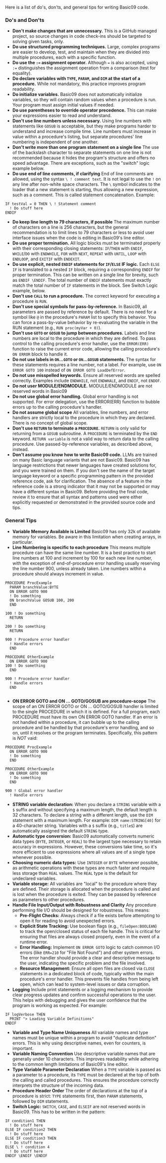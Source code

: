Here is a list of do's, don'ts, and general tips for writing Basic09 code.

### Do's and Don'ts

* **Don't make changes that are unnecessary.** This is a GitHub managed project, so source changes in code check-ins should be targeted to solving given tasks, only.
* **Do use structured programming techniques.** Large, complex programs are easier to develop, test, and maintain when they are divided into multiple procedures, each with a specific function.
* **Do use the `:=` assignment operator.** Although `=` is also accepted, using `:=` distinguishes the assignment operation from a comparison (test for equality).
* **Do declare variables with `TYPE`, `PARAM`, and `DIM` at the start of a procedure.** While not mandatory, this practice improves program readability.
* **Do initialize variables.** Basic09 does not automatically initialize variables, so they will contain random values when a procedure is run. Your program must assign initial values if needed.
* **Do use parentheses to override operator precedence.** This can make your expressions easier to read and understand.
* **Don't use line numbers unless necessary.** Using line numbers with statements like `GOSUB` is acceptable, but they make programs harder to understand and increase compile time. Line numbers must increase in value within a procedure's listing, but separate procedures' line numbering is independent of one another.
* **Don't write more than one program statement on a single line** The use of the backslash character to separate statements on one line is not recommended because it hides the program's structure and offers no speed advantage. There are exceptions, such as the "switch" logic example below.
* **Do use end of line comments, if clarifying** End of line comments are allowed, using the syntax `\ ! comment text`.  It is not legal to use the `!` on any line after non-white space characters. The `\` symbol indicates to the loader that a new statement is starting, thus allowing a new expression, such as a comment. This is called statement concatenation. Example:
```basic09
IF testVal = 0 THEN \ ! Statement comment
  ! Do stuff here
ENDIF
```
* **Do keep line length to 79 characters, if possible** The maximum number of characters on a line is 256 characters, but the general recommendation is to limit lines to 79 characters or less to avoid user interface issues when the code is editing in Basic09's line editor.
* **Do use proper termination.** All logic blocks must be terminated properly with their corresponding closing statements: `IF`/`THEN` with `ENDIF`, `WHILE`/`DO` with `ENDWHILE`, `FOR` with `NEXT`, `REPEAT` with `UNTIL`, `LOOP` with `ENDLOOP`, and `EXITIF` with `ENDEXIT`.
* **Do use explicit, nested `ENDIF` statements for `IF`/`ELSE` IF logic.** Each `ELSE` `IF` is translated to a nested `IF` block, requiring a corresponding `ENDIF` for proper termination. This can be written on a single line for brevity, such as `ENDIF \ENDIF`. The total number of `ENDIF` statements must exactly match the total number of `IF` statements in the block. See Switch Logic example, below.
* **Don't use `CALL` to run a procedure.** The correct keyword for executing a procedure is `RUN`.
* **Don't use special symbols for pass-by-reference.** In Basic09, all parameters are passed by reference by default. There is no need for a symbol like `@` in the procedure's `PARAM` list to specify this behavior. You can force a pass-by-value behavior by re-evaluating the variable in the RUN statement (e.g., ```RUN proc(myVar + 0)```).
* **Don't use `GOTO` or `GOSUB` to jump between procedures.** Labels and line numbers are local to the procedure in which they are defined. To pass control to the calling procedure's error handler, use the `ERROR(ERR)` function to raise the current error code, allowing the calling procedure's `ON ERROR` block to handle it.
* **Do not use labels in `ON`...`GOTO` or `ON`...`GOSUB` statements.** The syntax for these statements requires a line number, not a label. For example, use `ON ERROR GOTO 100` instead of `ON ERROR GOTO LoadDefError`.
* **Do not use misspelled keywords.** Ensure all reserved words are spelled correctly. Examples include `ENDWHILE`, not `ENDWHALE`, and `ENDIF`, not `ENDOF`.
* **Do not user MODULE/ENDMODULE.** MODULE/ENDMODULE are not reserved words in Basic09
* **Do not use global error handling.** Global error handling is not supported. For error delegation, use the ERROR(ERR) function to bubble errors up to the calling procedure's handler. 
* **Do not assume global scope** All variables, line numbers, and error handlers are strictly local to the procedure in which they are declared. There is no concept of global scope.
* **Don't use `RETURN` to terminate a `PROCEDURE`.** `RETURN` is only valid for returning from a `GOSUB` subroutine. A `PROCEDURE` is terminated by the `END` keyword. `RETURN variable` is not a valid way to return data to the calling procedure. Use passed-by-reference variables, as described above, instead.
* **Don't assume you know how to write Basic09 code.** LLMs are trained on many Basic language variants that are not Basic09. Basic09 has language restrictions that newer languages have created solutions for, and you were trained on them. If you don't see the name of the target language keyword or a specific programming pattern in the provided reference code, ask for clarification. The absence of a feature in the reference code is a strong indicator that it may not be supported or may have a different syntax in Basic09. Before providing the final code, review it to ensure that all syntax and patterns used were either explicitly requested or demonstrated in the provided source code and tips.

### General Tips

* **Variable Memory Available is Limited** Basic09 has only 32k of available memory for variables.  Be aware in this limitation when creating arrays, in particular.
* **Line Numbering is specific to each procedure** This means multiple procedure can have the same line number.  It is a best practice to start line numbers at 100 and increment by 100 for each new line number, with the exception of end-of-procedure error handling usually reserving the line number 900, unless already taken.  Line numbers within a procedure should always increment in value.
```
PROCEDURE ProcExample
  PARAM branchValue:BYTE
  ON ERROR GOTO 900
  ! Do something
  ON branchValue GOSUB 100, 200
  END

100 ! Do something  
  RETURN

200 ! Do something  
  RETURN

900 ! Procedure error handler
  ! Handle errors
  END

PROCEDURE OtherExample
  ON ERROR GOTO 900
100 ! Do something  
  END

900 ! Procedure error handler
  ! Handle errors
  END
 
```
* **ON ERROR GOTO and ON ... GOTO/GOSUB are procedure-scope** The scope of an ON ERROR GOTO or ON ... GOTO/GOSUB handler is limited to the single PROCEDURE in which it is defined. For a full program, each PROCEDURE must have its own ON ERROR GOTO handler. If an error is not handled within a procedure, it can bubble up to the calling procedure and be handled by that procedure's error handling, and so on, until it resolves or the program terminates. Specifically, this pattern is *NOT* vaid:
```
PROCEDURE ProcExample
  ON ERROR GOTO 900
  ! Do something
  END

PROCEDURE OtherExample
  ON ERROR GOTO 900
  ! Do something
  END
 
900 ! Global error handler
  ! Handle errors
```
* **STRING variable declaration:** When you declare a `STRING` variable with a `$` suffix and without specifying a maximum length, the default length is 32 characters. To declare a string with a different length, use the `DIM` statement with a maximum length. For example: `DIM name:STRING[40]` for a 40-character string. Variables with a `$` suffix (e.g., `title$`) are automatically assigned the default `STRING` type.
* **Automatic type conversion:** Basic09 automatically converts numeric data types (`BYTE`, `INTEGER`, or `REAL`) to the largest type necessary to retain accuracy in expressions. However, these conversions take time, so it's more efficient to use expressions where all values are of a single type whenever possible.
* **Choosing numeric data types:** Use `INTEGER` or `BYTE` whenever possible, as arithmetic operations with these types are much faster and require less storage than `REAL` values. The `REAL` type is the default for undeclared variables.
* **Variable storage:** All variables are "local" to the procedure where they are defined. Their storage is allocated when the procedure is called and is lost when the procedure is exited.  They can be passed by reference as parameters to other procedures.
* **Handle File Input/Output with Robustness and Clarity** Any procedure performing file I/O should be designed for robustness. This means:
  - **Pre-Flight Checks:** Always check if a file exists before attempting to open it for reading to avoid unexpected errors.
  - **Explicit State Tracking:** Use boolean flags (e.g., `fileOpen:BOOLEAN`) to track the open/closed status of each file handle. This is critical for ensuring that files are always closed properly, even in the event of a runtime error.
  - **Error Handling:** Implement `ON ERROR GOTO` logic to catch common I/O errors (like `ERR=210` for "File Not Found") and other system errors. The error handler should provide a clear and descriptive message to the user, indicating the specific problem and the file involved.
  - **Resource Management:** Ensure all open files are closed via `CLOSE` statements in a dedicated block of code, typically within the main procedure's error handler. This prevents file handles from being left open, which can lead to system-level issues or data corruption.
* **Logging** Include print statements or a logging mechanism to provide clear progress updates and confirm successful operations to the user. This helps with debugging and gives the user confidence that the program is working as expected.  For example:
```basic09
IF logVerbose THEN
  PRINT "> Loading Variable Definitions"
ENDIF
```
* **Variable and Type Name Uniqueness** All variable names and type names must be unique within a program to avoid "duplicate definition" errors. This is why using descriptive names, even for counters, is important.
* **Variable Naming Convention** Use descriptive variable names that are generally under 10 characters. This improves readability while adhering to the common length limitations of Basic09's line editor.
* **Type Variable Parameter Declaration** When a `TYPE` variable is passed as a parameter to a procedure, its `TYPE` must be declared at the top of both the calling and called procedures. This ensures the procedure correctly interprets the structure of the incoming data.
* **Procedure Header Order** The order of declarations at the top of a procedure is strict: `TYPE` statements first, then `PARAM` statements, followed by `DIM` statements.
* **Switch Logic:** `SWITCH`, `CASE`, and `ELSEIF` are not reserved words in Basic09. This has to be written in the pattern:
```basic09
IF condition1 THEN
  ! Do stuff here
ELSE IF condition2 THEN
  ! Do stuff here
ELSE IF condition3 THEN
  ! Do stuff here
ELSE \ ! condition 4
  ! Do stuff here
ENDIF \ENDIF \ENDIF
```